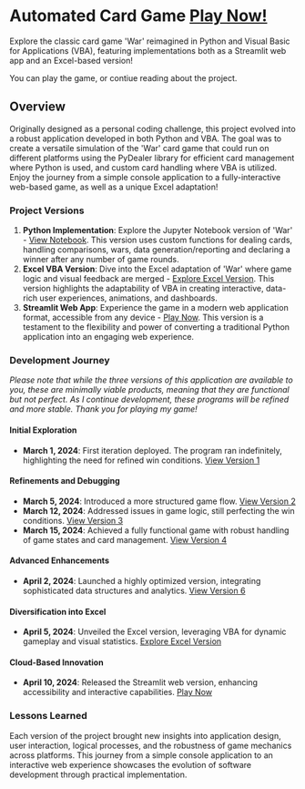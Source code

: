 # Automated Card Game [Play Now!](nathansautomatedcardgame.streamlit.app)

Explore the classic card game 'War' reimagined in Python and Visual Basic for Applications (VBA), featuring implementations both as a Streamlit web app and an Excel-based version!

You can play the game, or contiue reading about the project. 

## Overview

Originally designed as a personal coding challenge, this project evolved into a robust application developed in both Python and VBA. The goal was to create a versatile simulation of the 'War' card game that could run on different platforms using the PyDealer library for efficient card management where Python is used, and custom card handling where VBA is utilized. Enjoy the journey from a simple console application to a fully-interactive web-based game, as well as a unique Excel adaptation!

### Project Versions

1. **Python Implementation**: Explore the Jupyter Notebook version of 'War' - [View Notebook](./ipynb%20files/war_v6.ipynb). This version uses custom functions for dealing cards, handling comparisons, wars, data generation/reporting and declaring a winner after any number of game rounds.
2. **Excel VBA Version**: Dive into the Excel adaptation of 'War' where game logic and visual feedback are merged - [Explore Excel Version](./excel_files/WarCardGame.xlsm). This version highlights the adaptability of VBA in creating interactive, data-rich user experiences, animations, and dashboards.
3. **Streamlit Web App**: Experience the game in a modern web application format, accessible from any device - [Play Now](nathansautomatedcardgame.streamlit.app). This version is a testament to the flexibility and power of converting a traditional Python application into an engaging web experience.

### Development Journey
*Please note that while the three versions of this application are available to you, these are minimally viable products, meaning that they are functional but not perfect. As I continue development, these programs will be refined and more stable. Thank you for playing my game!*


#### Initial Exploration
- **March 1, 2024**: First iteration deployed. The program ran indefinitely, highlighting the need for refined win conditions. [View Version 1](./ipynb%20files/war_v1.ipynb)

#### Refinements and Debugging
- **March 5, 2024**: Introduced a more structured game flow. [View Version 2](./ipynb%20files/war_v2.ipynb)
- **March 12, 2024**: Addressed issues in game logic, still perfecting the win conditions. [View Version 3](./ipynb%20files/war_v3.ipynb)
- **March 15, 2024**: Achieved a fully functional game with robust handling of game states and card management. [View Version 4](./ipynb%20files/war_v4.ipynb)

#### Advanced Enhancements
- **April 2, 2024**: Launched a highly optimized version, integrating sophisticated data structures and analytics. [View Version 6](./ipynb%20files/war_v6.ipynb)

#### Diversification into Excel
- **April 5, 2024**: Unveiled the Excel version, leveraging VBA for dynamic gameplay and visual statistics. [Explore Excel Version](./excel_files/WarCardGame.xlsm)

#### Cloud-Based Innovation
- **April 10, 2024**: Released the Streamlit web version, enhancing accessibility and interactive capabilities. [Play Now](nathansautomatedcardgame.streamlit.app)

### Lessons Learned

Each version of the project brought new insights into application design, user interaction, logical processes, and the robustness of game mechanics across platforms. This journey from a simple console application to an interactive web experience showcases the evolution of software development through practical implementation.

